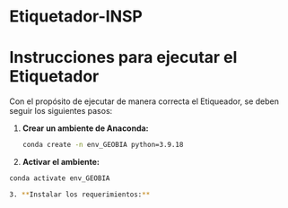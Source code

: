 # Etiquetador-INSP

# Instrucciones para ejecutar el Etiquetador

Con el propósito de ejecutar de manera correcta el Etiqueador, se deben seguir los siguientes pasos:

1. **Crear un ambiente de Anaconda:**
   ```bash
   conda create -n env_GEOBIA python=3.9.18

2. **Activar el ambiente:**
  ```bash
  conda activate env_GEOBIA

3. **Instalar los requerimientos:**

